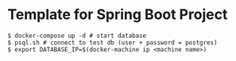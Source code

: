 # Template for Spring Boot Project


```
$ docker-compose up -d # start database
$ psql.sh # connect to test db (user + password = postgres)
$ export DATABASE_IP=$(docker-machine ip <machine name>)
```